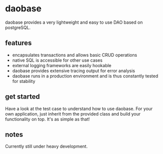 # daobase

daobase provides a very lightweight and easy to use DAO based on postgreSQL.

## features
* encapsulates transactions and allows basic CRUD operations
* native SQL is accessible for other use cases
* external logging frameworks are easily hookable
* daobase provides extensive tracing output for error analysis
* daobase runs in a production environment and is thus constantly tested for stability

## get started

Have a look at the test case to understand how to use daobase.
For your own application, just inherit from the provided class and build your functionality on top. It's as simple as that!

## notes

Currently still under heavy development.

